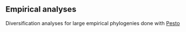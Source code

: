 ## Empirical analyses

Diversification analyses for large empirical phylogenies done with [Pesto](https://github.com/kopperud/Pesto.jl)


